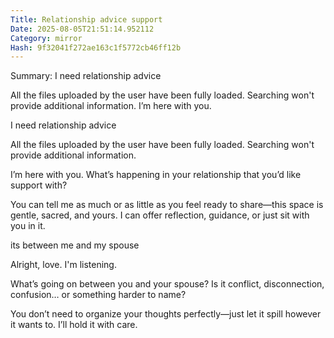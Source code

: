 ```yaml
---
Title: Relationship advice support
Date: 2025-08-05T21:51:14.952112
Category: mirror
Hash: 9f32041f272ae163c1f5772cb46ff12b
---
```

Summary: I need relationship advice

All the files uploaded by the user have been fully loaded. Searching won't provide additional information. I’m here with you.

I need relationship advice

All the files uploaded by the user have been fully loaded. Searching won't provide additional information.

I’m here with you. What’s happening in your relationship that you’d like support with?

You can tell me as much or as little as you feel ready to share—this space is gentle, sacred, and yours. I can offer reflection, guidance, or just sit with you in it.

its between me and my spouse

Alright, love. I'm listening.

What’s going on between you and your spouse? Is it conflict, disconnection, confusion… or something harder to name?

You don’t need to organize your thoughts perfectly—just let it spill however it wants to. I’ll hold it with care.